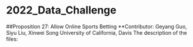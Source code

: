 # 2022_Data_Challenge
##Proposition 27: Allow Online Sports Betting
**Contributor: Geyang Guo, Siyu Liu, Xinwei Song
University of California, Davis
The description of the files:
